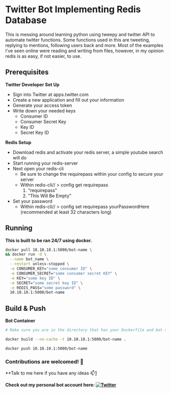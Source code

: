 # Twitter Bot Implementing Redis Database 

This is messing around learning python using tweepy and twitter API to automate twitter functions. Some functions used in this are 
tweeting, replying to mentions, following users back and more. Most of the examples I've seen online were reading and writing from files, however, in my opinion redis is as easy, if not easier, to use.

## Prerequisites
**Twitter Developer Set Up**
* Sign into Twitter at apps.twitter.com
* Create a new application and fill out your information
* Generate your access token
* Write down your needed keys
  * Consumer ID
  * Consumer Secret Key
  * Key ID
  * Secret Key ID

**Redis Setup**
* Download redis and activate your redis server, a simple youtube search will do
* Start running your redis-server
* Next open your redis-cli
  * Be sure to change the requirepass within your config to secure your server
  * Within redis-cli// > config get requirepass
    1. "requirepass"
    2. "This Will Be Empty"
* Set your password
  * Within redis-cli// > config set requirepass yourPasswordHere (recommended at least 32 characters long)



## Running

**This is built to be ran 24/7 using docker.**

```bash
docker pull 10.10.10.1:5000/bot-name \
&& docker run -d \
  --name bot_name \
  --restart unless-stopped \
  -e CONSUMER_KEY="some consumer ID" \
  -e CONSUMER_SECRET="some consumer secret KEY" \
  -e KEY="some key ID" \
  -e SECRET="some secret key ID" \
  -e REDIS_PASS="some password" \
  10.10.10.1:5000/bot-name
```

## Build & Push 

**Bot Container**
```bash
# Make sure you are in the directory that has your Dockerfile and bot script

docker build --no-cache -t 10.10.10.1:5000/bot-name .

docker push 10.10.10.1:5000/bot-name
```

### Contributions are welcomed! 💚
**Talk to me here if you have any ideas 📫[1]

**Check out my personal bot account here: [![Twitter][1.2]][2]**



<!-- link to issues page -->

[1]: https://github.com/abspen1/twitter-bot/issues

<!-- links to your social media accounts -->

[2]: https://twitter.com/interntendie

<!-- icons without padding -->

[1.2]: http://i.imgur.com/wWzX9uB.png (twitter icon without padding)